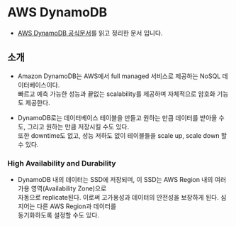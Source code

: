 # AWS DynamoDB

- [AWS DynamoDB 공식문서](https://docs.aws.amazon.com/amazondynamodb/latest/developerguide/Introduction.html)를 읽고 정리한 문서 입니다.

## 소개

- Amazon DynamoDB는 AWS에서 full managed 서비스로 제공하는 NoSQL 데이터베이스이다.  
  빠르고 예측 가능한 성능과 끝없는 scalability를 제공하며 자체적으로 암호화 기능도 제공한다.

- DynamoDB로는 데이터베이스 테이블을 만들고 원하는 만큼 데이터를 받아올 수도, 그리고 원하는 만큼 저장시킬 수도 있다.  
  또한 downtime도 없고, 성능 저하도 없이 테이블들을 scale up, scale down 할 수 있다.

### High Availability and Durability

- DynamoDB 내의 데이터는 SSD에 저장되며, 이 SSD는 AWS Region 내의 여러 가용 영역(Availability Zone)으로  
  자동으로 replicate된다. 이로써 고가용성과 데이터의 안전성을 보장하게 된다. 심지어는 다른 AWS Region과 데이터를  
  동기화하도록 설정할 수도 있다.
